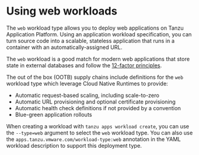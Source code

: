 # Using web workloads

The `web` workload type allows you to deploy web applications on Tanzu Application Platform. Using an application workload specification, you can turn source code into a scalable, stateless application that runs in a container with an automatically-assigned URL.

The `web` workload is a good match for modern web applications that store state in external databases and follow the [12-factor principles](https://12factor.net).

The out of the box (OOTB) supply chains include definitions for the `web` workload type which leverage Cloud Native Runtimes to provide:

* Automatic request-based scaling, including scale-to-zero
* Automatic URL provisioning and optional certificate provisioning
* Automatic health check definitions if not provided by a convention
* Blue-green application rollouts

When creating a workload with `tanzu apps workload create`, you can use the
`--type=web` argument to select the `web` workload type.
You can also use the `apps.tanzu.vmware.com/workload-type:web` annotation in the
YAML workload description to support this deployment type.
